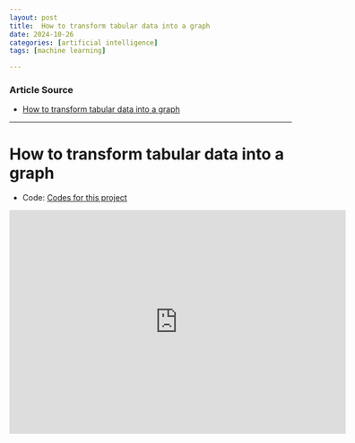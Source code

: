 ```yaml
---
layout: post
title:  How to transform tabular data into a graph
date: 2024-10-26
categories: [artificial intelligence]
tags: [machine learning]

---
```


### Article Source


* [How to transform tabular data into a graph](https://www.youtube.com/watch?v=uhbj9_xOFX8)

---


# How to transform tabular data into a graph

* Code: [Codes for this project](https://github.com/zjost/blog_code/tree/master/tab2graph_fraud)


<iframe width="600" height="400" src="https://www.youtube.com/embed/uhbj9_xOFX8?si=KdMeHtk6aqEBs3VM" title="YouTube video player" frameborder="0" allow="accelerometer; autoplay; clipboard-write; encrypted-media; gyroscope; picture-in-picture; web-share" referrerpolicy="strict-origin-when-cross-origin" allowfullscreen></iframe>